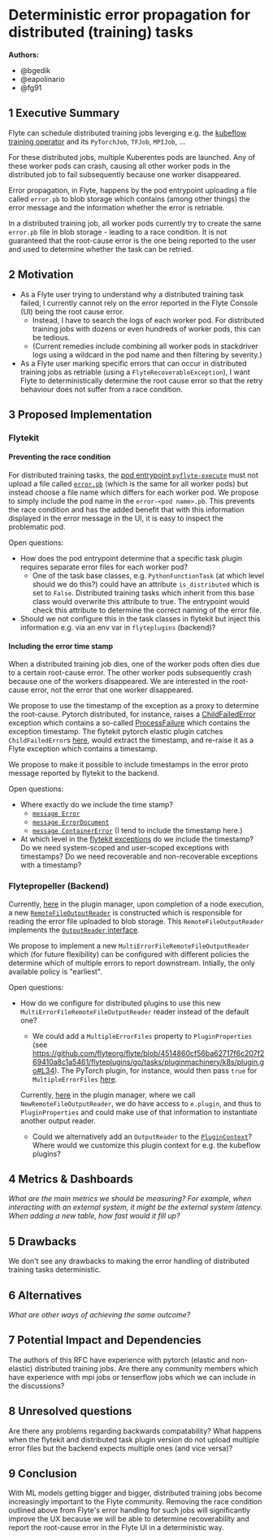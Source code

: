 # Deterministic error propagation for distributed (training) tasks

**Authors:**

- @bgedik
- @eapolinario
- @fg91

## 1 Executive Summary

Flyte can schedule distributed training jobs leverging e.g. the [kubeflow training operator](https://github.com/kubeflow/training-operator/tree/f55a91d03f23498cdb465ac26c78566228077c51) and its `PyTorchJob`, `TFJob`, `MPIJob`, ...

For these distributed jobs, multiple Kuberentes pods are launched. Any of these worker pods can crash, causing all other worker pods in the distributed job to fail subsequently because one worker disappeared.

Error propagation, in Flyte, happens by the pod entrypoint uploading a file called `error.pb` to blob storage which contains (among other things) the error message and the information whether the error is retriable.

In a distributed training job, all worker pods currently try to create the same `error.pb` file in blob storage - leading to a race condition. It is not guaranteed that the root-cause error is the one being reported to the user and used to determine whether the task can be retried.

## 2 Motivation

* As a Flyte user trying to understand why a distributed training task failed, I currently cannot rely on the error reported in the Flyte Console (UI) being the root cause error.
    * Instead, I have to search the logs of each worker pod. For distributed training jobs with dozens or even hundreds of worker pods, this can be tedious.
    * (Current remedies include combining all worker pods in stackdriver logs using a wildcard in the pod name and then filtering by severity.)
* As a Flyte user marking specific errors that can occur in distributed training jobs as retriable (using a `FlyteRecoverableException`), I want Flyte to deterministically determine the root cause error so that the retry behaviour does not suffer from a race condition.

## 3 Proposed Implementation

### Flytekit

#### Preventing the race condition

For distributed training tasks, the [pod entrypoint `pyflyte-execute`](https://github.com/flyteorg/flytekit/blob/master/flytekit/bin/entrypoint.py) must not upload a file called [`error.pb`](https://github.com/flyteorg/flytekit/blob/77d056ab9fda40ec6b2312a4d197b9107cdb70dc/flytekit/core/constants.py#L4) (which is the same for all worker pods) but instead choose a file name which differs for each worker pod. We propose to simply include the pod name in the `error-<pod name>.pb`. This prevents the race condition and has the added benefit that with this information displayed in the error message in the UI, it is easy to inspect the problematic pod.

Open questions:
* How does the pod entrypoint determine that a specific task plugin requires separate error files for each worker pod?
    * One of the task base classes, e.g. `PythonFunctionTask` (at which level should we do this?) could have an attribute `is_distributed` which is set to `False`. Distributed training tasks which inherit from this base class would overwrite this attribute to true. The entrypoint would check this attribute to determine the correct naming of the error file.
* Should we not configure this in the task classes in flytekit but inject this information e.g. via an env var in `flyteplugins` (backend)?

#### Including the error time stamp

When a distributed training job dies, one of the worker pods often dies due to a certain root-cause error. The other worker pods subsequently crash because one of the workers disappeared. We are interested in the root-cause error, not the error that one worker disappeared.

We propose to use the timestamp of the exception as a proxy to determine the root-cause. Pytorch distributed, for instance, raises a [ChildFailedError](https://github.com/pytorch/pytorch/blob/36d24925c66661037349cad3759dc33850ed0291/torch/distributed/elastic/multiprocessing/errors/__init__.py#L199C16-L199C17) exception which contains a so-called [ProcessFailure](https://github.com/pytorch/pytorch/blob/36d24925c66661037349cad3759dc33850ed0291/torch/distributed/elastic/multiprocessing/errors/__init__.py#L90) which contains the exception timestamp. The flytekit pytorch elastic plugin catches `ChildFailedError`s [here](https://github.com/flyteorg/flytekit/blob/77d056ab9fda40ec6b2312a4d197b9107cdb70dc/plugins/flytekit-kf-pytorch/flytekitplugins/kfpytorch/task.py#L449), would extract the timestamp, and re-raise it as a Flyte exception which contains a timestamp.


We propose to make it possible to include timestamps in the error proto message reported by flytekit to the backend.

Open questions:
* Where exactly do we include the time stamp?
    * [`message Error`](https://github.com/flyteorg/flyte/blob/d6da838627d57cd27d60beea004e974ce1fb3ca5/flyteidl/protos/flyteidl/core/types.proto#L202)
    * [`message ErrorDocument`](https://github.com/flyteorg/flyte/blob/30d33149159c90d0de44f6351b8d5d7309242e59/flyteidl/protos/flyteidl/core/errors.proto#L32-L35)
    * [`message ContainerError`](https://github.com/flyteorg/flyte/blob/30d33149159c90d0de44f6351b8d5d7309242e59/flyteidl/protos/flyteidl/core/errors.proto#L11) (I tend to include the timestamp here.)
* At which level in the [flytekit exceptions](https://github.com/flyteorg/flytekit/tree/master/flytekit/exceptions) do we include the timestamp? Do we need system-scoped and user-scoped exceptions with timestamps? Do we need recoverable and non-recoverable exceptions with a timestamp?


### Flytepropeller (Backend)

Currently, [here](https://github.com/flyteorg/flyte/blob/4514860cf56ba62717f6c207f269410a8c1a5461/flytepropeller/pkg/controller/nodes/task/k8s/plugin_manager.go#L290) in the plugin manager, upon completion of a node execution, a new [`RemoteFileOutputReader`](https://github.com/flyteorg/flyte/blob/d6da838627d57cd27d60beea004e974ce1fb3ca5/flyteplugins/go/tasks/pluginmachinery/ioutils/remote_file_output_reader.go#L14) is constructed which is responsible for reading the error file uploaded to blob storage. This `RemoteFileOutputReader` implements the [`OutputReader` interface](https://github.com/flyteorg/flyte/blob/1e54d21c4d4ee74245f799a57b4bb8a5534e8368/flyteplugins/go/tasks/pluginmachinery/io/iface.go#L32).

We propose to implement a new `MultiErrorFileRemoteFileOutputReader` which (for future flexibility) can be configured with different policies the determine which of multiple errors to report downstream. Intially, the only available policy is "earliest".

Open questions:

* How do we configure for distributed plugins to use this new `MultiErrorFileRemoteFileOutputReader` reader instead of the default one?
    * We could add a `MultipleErrorFiles` property to `PluginProperties` (see https://github.com/flyteorg/flyte/blob/4514860cf56ba62717f6c207f269410a8c1a5461/flyteplugins/go/tasks/pluginmachinery/k8s/plugin.go#L34). The PyTorch plugin, for instance, would then pass `true` for `MultipleErrorFiles` [here](https://github.com/flyteorg/flyte/blob/4514860cf56ba62717f6c207f269410a8c1a5461/flyteplugins/go/tasks/plugins/k8s/kfoperators/pytorch/pytorch.go#L31).
    
    Currently, [here](https://github.com/flyteorg/flyte/blob/4514860cf56ba62717f6c207f269410a8c1a5461/flytepropeller/pkg/controller/nodes/task/k8s/plugin_manager.go#L290) in the plugin manager, where we call `NewRemoteFileOutputReader`, we do have access to `e.plugin`, and thus to `PluginProperties` and could make use of that information to instantiate another output reader.
    * Could we alternatively add an `OutputReader` to the [`PluginContext`](https://github.com/flyteorg/flyte/blob/4514860cf56ba62717f6c207f269410a8c1a5461/flyteplugins/go/tasks/pluginmachinery/k8s/plugin.go#L51)? Where would we customize this plugin context for e.g. the kubeflow plugins?


## 4 Metrics & Dashboards

*What are the main metrics we should be measuring? For example, when interacting with an external system, it might be the external system latency. When adding a new table, how fast would it fill up?*

## 5 Drawbacks

We don't see any drawbacks to making the error handling of distributed training tasks deterministic.

## 6 Alternatives

*What are other ways of achieving the same outcome?*

## 7 Potential Impact and Dependencies

The authors of this RFC have experience with pytorch (elastic and non-elastic) distributed training jobs. Are there any community members which have experience with mpi jobs or tenserflow jobs which we can include in the discussions?

## 8 Unresolved questions

Are there any problems regarding backwards compatability? What happens when the flytekit and distributed task plugin version do not upload multiple error files but the backend expects multiple ones (and vice versa)?

## 9 Conclusion

With ML models getting bigger and bigger, distributed training jobs become increasingly important to the Flyte community. Removing the race condition outlined above from Flyte's error handling for such jobs will significantly improve the UX because we will be able to determine recoverability and report the root-cause error in the Flyte UI in a deterministic way.
